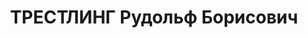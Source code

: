 ---
title: ТРЕСТЛИНГ Рудольф Борисович
description: "1899 р., м. Одеса, єврей, з службовців, чл. ВКП(б), начальник будуправління\
  \ Дніпропетровської міськради. \n  27.11.1937 р.звинувачений у належності до а/рад.\
  \ організації, розстріляний 28.11.1937 р. \n  Реабілітований 28.03.1957 р."
---